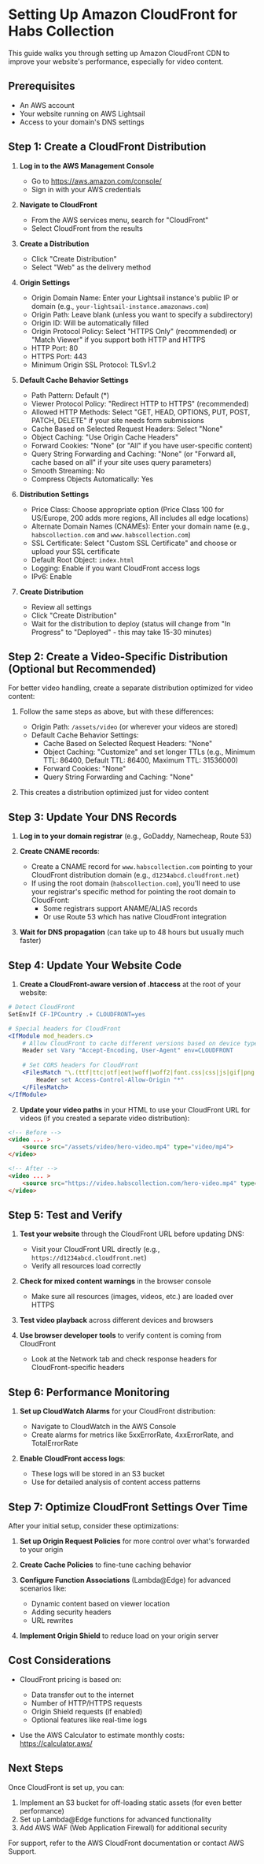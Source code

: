 # Setting Up Amazon CloudFront for Habs Collection

This guide walks you through setting up Amazon CloudFront CDN to improve your website's performance, especially for video content.

## Prerequisites

- An AWS account
- Your website running on AWS Lightsail
- Access to your domain's DNS settings

## Step 1: Create a CloudFront Distribution

1. **Log in to the AWS Management Console**
   - Go to https://aws.amazon.com/console/
   - Sign in with your AWS credentials

2. **Navigate to CloudFront**
   - From the AWS services menu, search for "CloudFront"
   - Select CloudFront from the results

3. **Create a Distribution**
   - Click "Create Distribution"
   - Select "Web" as the delivery method

4. **Origin Settings**
   - Origin Domain Name: Enter your Lightsail instance's public IP or domain (e.g., `your-lightsail-instance.amazonaws.com`)
   - Origin Path: Leave blank (unless you want to specify a subdirectory)
   - Origin ID: Will be automatically filled
   - Origin Protocol Policy: Select "HTTPS Only" (recommended) or "Match Viewer" if you support both HTTP and HTTPS
   - HTTP Port: 80
   - HTTPS Port: 443
   - Minimum Origin SSL Protocol: TLSv1.2

5. **Default Cache Behavior Settings**
   - Path Pattern: Default (*)
   - Viewer Protocol Policy: "Redirect HTTP to HTTPS" (recommended)
   - Allowed HTTP Methods: Select "GET, HEAD, OPTIONS, PUT, POST, PATCH, DELETE" if your site needs form submissions
   - Cache Based on Selected Request Headers: Select "None"
   - Object Caching: "Use Origin Cache Headers"
   - Forward Cookies: "None" (or "All" if you have user-specific content)
   - Query String Forwarding and Caching: "None" (or "Forward all, cache based on all" if your site uses query parameters)
   - Smooth Streaming: No
   - Compress Objects Automatically: Yes

6. **Distribution Settings**
   - Price Class: Choose appropriate option (Price Class 100 for US/Europe, 200 adds more regions, All includes all edge locations)
   - Alternate Domain Names (CNAMEs): Enter your domain name (e.g., `habscollection.com` and `www.habscollection.com`)
   - SSL Certificate: Select "Custom SSL Certificate" and choose or upload your SSL certificate
   - Default Root Object: `index.html`
   - Logging: Enable if you want CloudFront access logs
   - IPv6: Enable

7. **Create Distribution**
   - Review all settings
   - Click "Create Distribution"
   - Wait for the distribution to deploy (status will change from "In Progress" to "Deployed" - this may take 15-30 minutes)

## Step 2: Create a Video-Specific Distribution (Optional but Recommended)

For better video handling, create a separate distribution optimized for video content:

1. Follow the same steps as above, but with these differences:
   - Origin Path: `/assets/video` (or wherever your videos are stored)
   - Default Cache Behavior Settings:
     - Cache Based on Selected Request Headers: "None"
     - Object Caching: "Customize" and set longer TTLs (e.g., Minimum TTL: 86400, Default TTL: 86400, Maximum TTL: 31536000)
     - Forward Cookies: "None"
     - Query String Forwarding and Caching: "None"

2. This creates a distribution optimized just for video content

## Step 3: Update Your DNS Records

1. **Log in to your domain registrar** (e.g., GoDaddy, Namecheap, Route 53)

2. **Create CNAME records**:
   - Create a CNAME record for `www.habscollection.com` pointing to your CloudFront distribution domain (e.g., `d1234abcd.cloudfront.net`)
   - If using the root domain (`habscollection.com`), you'll need to use your registrar's specific method for pointing the root domain to CloudFront:
     - Some registrars support ANAME/ALIAS records
     - Or use Route 53 which has native CloudFront integration

3. **Wait for DNS propagation** (can take up to 48 hours but usually much faster)

## Step 4: Update Your Website Code

1. **Create a CloudFront-aware version of .htaccess** at the root of your website:

```apache
# Detect CloudFront
SetEnvIf CF-IPCountry .+ CLOUDFRONT=yes

# Special headers for CloudFront
<IfModule mod_headers.c>
    # Allow CloudFront to cache different versions based on device type
    Header set Vary "Accept-Encoding, User-Agent" env=CLOUDFRONT
    
    # Set CORS headers for CloudFront
    <FilesMatch "\.(ttf|ttc|otf|eot|woff|woff2|font.css|css|js|gif|png|jpe?g|svg|svgz|ico|webp|mp4|webm)$">
        Header set Access-Control-Allow-Origin "*"
    </FilesMatch>
</IfModule>
```

2. **Update your video paths** in your HTML to use your CloudFront URL for videos (if you created a separate video distribution):

```html
<!-- Before -->
<video ... >
    <source src="/assets/video/hero-video.mp4" type="video/mp4">
</video>

<!-- After -->
<video ... >
    <source src="https://video.habscollection.com/hero-video.mp4" type="video/mp4">
</video>
```

## Step 5: Test and Verify

1. **Test your website** through the CloudFront URL before updating DNS:
   - Visit your CloudFront URL directly (e.g., `https://d1234abcd.cloudfront.net`)
   - Verify all resources load correctly

2. **Check for mixed content warnings** in the browser console
   - Make sure all resources (images, videos, etc.) are loaded over HTTPS

3. **Test video playback** across different devices and browsers

4. **Use browser developer tools** to verify content is coming from CloudFront
   - Look at the Network tab and check response headers for CloudFront-specific headers

## Step 6: Performance Monitoring

1. **Set up CloudWatch Alarms** for your CloudFront distribution:
   - Navigate to CloudWatch in the AWS Console
   - Create alarms for metrics like 5xxErrorRate, 4xxErrorRate, and TotalErrorRate

2. **Enable CloudFront access logs**:
   - These logs will be stored in an S3 bucket
   - Use for detailed analysis of content access patterns

## Step 7: Optimize CloudFront Settings Over Time

After your initial setup, consider these optimizations:

1. **Set up Origin Request Policies** for more control over what's forwarded to your origin

2. **Create Cache Policies** to fine-tune caching behavior

3. **Configure Function Associations** (Lambda@Edge) for advanced scenarios like:
   - Dynamic content based on viewer location
   - Adding security headers
   - URL rewrites

4. **Implement Origin Shield** to reduce load on your origin server

## Cost Considerations

- CloudFront pricing is based on:
  - Data transfer out to the internet
  - Number of HTTP/HTTPS requests
  - Origin Shield requests (if enabled)
  - Optional features like real-time logs

- Use the AWS Calculator to estimate monthly costs: https://calculator.aws/

## Next Steps

Once CloudFront is set up, you can:

1. Implement an S3 bucket for off-loading static assets (for even better performance)
2. Set up Lambda@Edge functions for advanced functionality
3. Add AWS WAF (Web Application Firewall) for additional security

For support, refer to the AWS CloudFront documentation or contact AWS Support.
